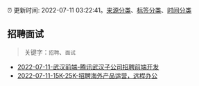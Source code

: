 :alarm_clock: 更新时间: 2022-07-11 03:22:41。[来源分类](../README.md)、[标签分类](../TAGS.md)、[时间分类](../TIMELINE.md)

## 招聘面试


> 关键字：`招聘`、`面试`



- [2022-07-11-武汉前端-腾讯武汉子公司招聘前端开发](https://www.v2ex.com/t/865371) 
- [2022-07-11-15K-25K-招聘海外产品运营，远程办公](https://www.v2ex.com/t/865358) 